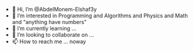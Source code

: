 - 👋 Hi, I’m @AbdelMonem-Elshaf3y
- 👀 I’m interested in Programming and Algorithms and Physics and Math and "anything have numbers"
- 🌱 I’m currently learning ...
- 💞️ I’m looking to collaborate on ...
- 📫 How to reach me ... noway

<!---
AbdelMonem-Elshaf3y/AbdelMonem-Elshaf3y is a ✨ special ✨ repository because its `README.md` (this file) appears on your GitHub profile.
You can click the Preview link to take a look at your changes.
--->
